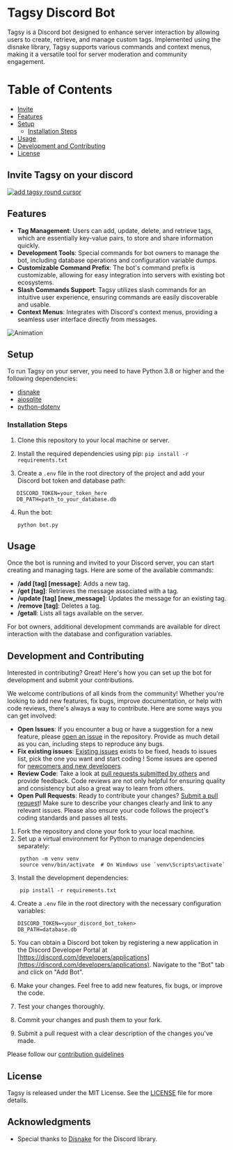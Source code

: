 # Tagsy Discord Bot

Tagsy is a Discord bot designed to enhance server interaction by allowing users to create, retrieve, and manage custom tags. Implemented using the disnake library, Tagsy supports various commands and context menus, making it a versatile tool for server moderation and community engagement.

Table of Contents
=================

- [Invite](#invite-tagsy-on-your-discord)
- [Features](#features)
- [Setup](#setup)
  - [Installation Steps](#installation-steps)
- [Usage](#usage)
- [Development and Contributing](#development-and-contributing)
- [License](#license)

## Invite Tagsy on your discord

[![add tagsy round cursor](https://github.com/tarto-dev/tagsy-discord/assets/1745200/043035e1-bbad-4671-bdee-7db5acc3655e)](https://discord.com/oauth2/authorize?client_id=1224771846247809156&permissions=277025451008&scope=bot)

## Features

- **Tag Management**: Users can add, update, delete, and retrieve tags, which are essentially key-value pairs, to store and share information quickly.
- **Development Tools**: Special commands for bot owners to manage the bot, including database operations and configuration variable dumps.
- **Customizable Command Prefix**: The bot's command prefix is customizable, allowing for easy integration into servers with existing bot ecosystems.
- **Slash Commands Support**: Tagsy utilizes slash commands for an intuitive user experience, ensuring commands are easily discoverable and usable.
- **Context Menus**: Integrates with Discord's context menus, providing a seamless user interface directly from messages.

![Animation](https://github.com/tarto-dev/tagsy-discord/assets/1745200/30b5e1a9-d962-4715-bb47-7d8a14ead778)

## Setup

To run Tagsy on your server, you need to have Python 3.8 or higher and the following dependencies:

- [disnake](https://docs.disnake.dev/en/stable/)
- [aiosqlite](https://aiosqlite.omnilib.dev/en/latest/)
- [python-dotenv](https://github.com/theskumar/python-dotenv)

### Installation Steps

1. Clone this repository to your local machine or server.
2. Install the required dependencies using pip:
   `pip install -r requirements.txt`

3. Create a `.env` file in the root directory of the project and add your Discord bot token and database path:

```shell
   DISCORD_TOKEN=your_token_here
   DB_PATH=path_to_your_database.db
```

4. Run the bot:

   `python bot.py`

## Usage

Once the bot is running and invited to your Discord server, you can start creating and managing tags. Here are some of the available commands:

- **/add [tag] [message]**: Adds a new tag.
- **/get [tag]**: Retrieves the message associated with a tag.
- **/update [tag] [new_message]**: Updates the message for an existing tag.
- **/remove [tag]**: Deletes a tag.
- **/getall**: Lists all tags available on the server.

For bot owners, additional development commands are available for direct interaction with the database and configuration variables.

## Development and Contributing

Interested in contributing? Great! Here's how you can set up the bot for development and submit your contributions.

We welcome contributions of all kinds from the community! Whether you're looking to add new features, fix bugs, improve documentation, or help with code reviews, there's always a way to contribute. Here are some ways you can get involved:

- **Open Issues**: If you encounter a bug or have a suggestion for a new feature, please [open an issue](https://github.com/tarto-dev/tagsy-discord/issues/new) in the repository. Provide as much detail as you can, including steps to reproduce any bugs.
- **Fix existing issues**: [Existing issues](https://github.com/tarto-dev/tagsy-discord/issues) exists to be fixed, heads to issues list, pick the one you want and start coding ! Some issues are opened for [newcomers and new developers](https://github.com/tarto-dev/tagsy-discord/issues?q=is%3Aissue+is%3Aopen+label%3A%22good+first+issue%22).
- **Review Code**: Take a look at [pull requests submitted by others](https://github.com/tarto-dev/tagsy-discord/pulls) and provide feedback. Code reviews are not only helpful for ensuring quality and consistency but also a great way to learn from others.
- **Open Pull Requests**: Ready to contribute your changes? [Submit a pull request](https://github.com/tarto-dev/tagsy-discord/compare)! Make sure to describe your changes clearly and link to any relevant issues. Please also ensure your code follows the project's coding standards and passes all tests.


1. Fork the repository and clone your fork to your local machine.
2. Set up a virtual environment for Python to manage dependencies separately:

```shell
    python -m venv venv
    source venv/bin/activate  # On Windows use `venv\Scripts\activate`
```

3. Install the development dependencies:

```shell
    pip install -r requirements.txt
```

4. Create a `.env` file in the root directory with the necessary configuration variables:

    ```
    DISCORD_TOKEN=<your_discord_bot_token>
    DB_PATH=database.db
    ```

5. You can obtain a Discord bot token by registering a new application in the Discord Developer Portal at [https://discord.com/developers/applications](https://discord.com/developers/applications). Navigate to the "Bot" tab and click on "Add Bot".

6. Make your changes. Feel free to add new features, fix bugs, or improve the code.
7. Test your changes thoroughly.
8. Commit your changes and push them to your fork.
9. Submit a pull request with a clear description of the changes you've made.

Please follow our [contribution guidelines](CONTRIBUTING.md)

## License

Tagsy is released under the MIT License. See the [LICENSE](LICENSE) file for more details.


## Acknowledgments

- Special thanks to [Disnake](https://disnake.readthedocs.io/) for the Discord library.
